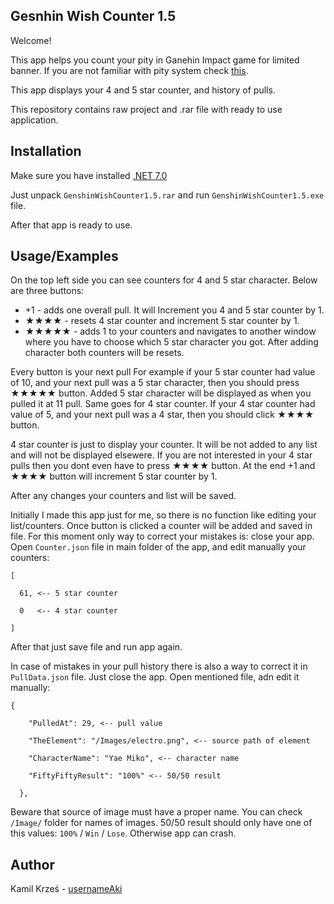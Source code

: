 
## Gesnhin Wish Counter 1.5

Welcome!

This app helps you count your pity in Ganehin Impact game for limited banner.
If you are not familiar with pity system check [this](https://game8.co/games/Genshin-Impact/archives/305937).

This app displays your 4 and 5 star counter, and history of pulls.

This repository contains raw project and .rar file with ready to use application.


## Installation
Make sure you have installed [.NET 7.0](https://dotnet.microsoft.com/en-us/download/dotnet/7.0)

Just unpack ``GenshinWishCounter1.5.rar`` and run ``GenshinWishCounter1.5.exe`` file.

After that app is ready to use.

## Usage/Examples
On the top left side you can see counters for 4 and 5 star character.
Below are three buttons:
- +1 - adds one overall pull. It will Increment you 4 and 5 star counter by 1.
- ★★★★ - resets 4 star counter and increment 5 star counter by 1.
- ★★★★★ - adds 1 to your counters and navigates to another window where you have to choose which 5 star character you got. After adding character both counters will be resets.

Every button is your next pull For example if your 5 star counter had value of 10, and your next pull was a 5 star character, then you should press ★★★★★ button. Added 5 star character will be displayed as when you pulled it at 11 pull. Same goes for 4 star counter. If your 4 star counter had value of 5, and your next pull was a 4 star, then you should click ★★★★ button.

4 star counter is just to display your counter. It will be not added to any list and will not be displayed elsewere. If you are not interested in your 4 star pulls then you dont even have to press ★★★★ button. At the end +1 and ★★★★ button will increment 5 star counter by 1.


After any changes your counters and list will be saved. 


Initially I made this app just for me, so there is no function like editing your list/counters. Once button is clicked a counter will be added and saved in file.
For this moment only way to correct your mistakes is: close your app. Open ``Counter.json`` file in main folder of the app, and edit manually your counters:
```
[

  61, <-- 5 star counter

  0   <-- 4 star counter

]
```
After that just save file and run app again.

In case of mistakes in your pull history there is also a way to correct it in ``PullData.json`` file. Just close the app. Open mentioned file, adn edit it manually:
```
{

    "PulledAt": 29, <-- pull value

    "TheElement": "/Images/electro.png", <-- source path of element

    "CharacterName": "Yae Miko", <-- character name

    "FiftyFiftyResult": "100%" <-- 50/50 result

  },

```
Beware that source of image must have a proper name. You can check ``/Image/`` folder for names of images.
50/50 result should only have one of this values: ``100%`` / ``Win`` / ``Lose``. Otherwise app can crash.

## Author

Kamil Krześ - [usernameAki](https://github.com/usernameAki)
